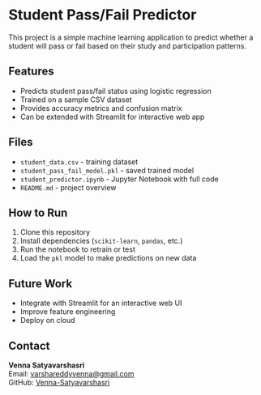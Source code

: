 # Student Pass/Fail Predictor

This project is a simple machine learning application to predict whether a student will pass or fail based on their study and participation patterns.

## Features

- Predicts student pass/fail status using logistic regression
- Trained on a sample CSV dataset
- Provides accuracy metrics and confusion matrix
- Can be extended with Streamlit for interactive web app

## Files

- `student_data.csv` - training dataset
- `student_pass_fail_model.pkl` - saved trained model
- `student_predictor.ipynb` - Jupyter Notebook with full code
- `README.md` - project overview

## How to Run

1. Clone this repository  
2. Install dependencies (`scikit-learn`, `pandas`, etc.)  
3. Run the notebook to retrain or test  
4. Load the `pkl` model to make predictions on new data

## Future Work

- Integrate with Streamlit for an interactive web UI
- Improve feature engineering
- Deploy on cloud

## Contact

**Venna Satyavarshasri**  
Email: varshareddyvenna@gmail.com  
GitHub: [Venna-Satyavarshasri](https://github.com/Venna-Satyavarshasri)

